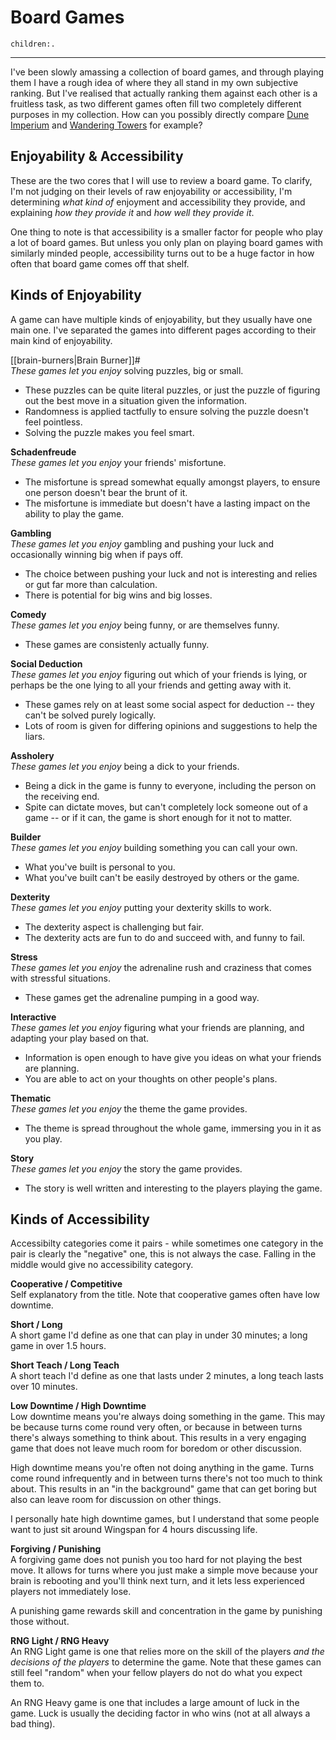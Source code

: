 # Board Games
```query
children:.
```
---

I've been slowly amassing a collection of board games, and through playing them I have a rough idea of where they all stand in my own subjective ranking. But I've realised that actually ranking them against each other is a fruitless task, as two different games often fill two completely different purposes in my collection. How can you possibly directly compare [Dune Imperium](https://boardgamegeek.com/boardgame/316554/dune-imperium) and [Wandering Towers](https://boardgamegeek.com/boardgame/355483/wandering-towers) for example?

## Enjoyability & Accessibility
These are the two cores that I will use to review a board game. To clarify, I'm not judging on their levels of raw enjoyability or accessibility, I'm determining *what kind of* enjoyment and accessibility they provide, and explaining *how they provide it* and *how well they provide it*.

One thing to note is that accessibility is a smaller factor for people who play a lot of board games. But unless you only plan on playing board games with similarly minded people, accessibility turns out to be a huge factor in how often that board game comes off that shelf.

## Kinds of Enjoyability
A game can have multiple kinds of enjoyability, but they usually have one main one. I've separated the games into different pages according to their main kind of enjoyability.

[[brain-burners|Brain Burner]]#<br>
*These games let you enjoy* solving puzzles, big or small.
- These puzzles can be quite literal puzzles, or just the puzzle of figuring out the best move in a situation given the information.
- Randomness is applied tactfully to ensure solving the puzzle doesn't feel pointless.
- Solving the puzzle makes you feel smart.

**Schadenfreude**<br>
*These games let you enjoy* your friends' misfortune.
- The misfortune is spread somewhat equally amongst players, to ensure one person doesn't bear the brunt of it.
- The misfortune is immediate but doesn't have a lasting impact on the ability to play the game.

**Gambling**<br>
*These games let you enjoy* gambling and pushing your luck and occasionally winning big when if pays off.
- The choice between pushing your luck and not is interesting and relies or gut far more than calculation.
- There is potential for big wins and big losses.

**Comedy**<br>
*These games let you enjoy* being funny, or are themselves funny.
- These games are consistenly actually funny.

**Social Deduction**<br>
*These games let you enjoy* figuring out which of your friends is lying, or perhaps be the one lying to all your friends and getting away with it.
- These games rely on at least some social aspect for deduction -- they can't be solved purely logically.
- Lots of room is given for differing opinions and suggestions to help the liars.

**Assholery**<br>
*These games let you enjoy* being a dick to your friends.
- Being a dick in the game is funny to everyone, including the person on the receiving end.
- Spite can dictate moves, but can't completely lock someone out of a game -- or if it can, the game is short enough for it not to matter.

**Builder**<br>
*These games let you enjoy* building something you can call your own.
- What you've built is personal to you.
- What you've built can't be easily destroyed by others or the game.

**Dexterity**<br>
*These games let you enjoy* putting your dexterity skills to work.
- The dexterity aspect is challenging but fair.
- The dexterity acts are fun to do and succeed with, and funny to fail.

**Stress**<br>
*These games let you enjoy* the adrenaline rush and craziness that comes with stressful situations.
- These games get the adrenaline pumping in a good way.

**Interactive**<br>
*These games let you enjoy* figuring what your friends are planning, and adapting your play based on that.
- Information is open enough to have give you ideas on what your friends are planning.
- You are able to act on your thoughts on other people's plans.

**Thematic**<br>
*These games let you enjoy* the theme the game provides.
- The theme is spread throughout the whole game, immersing you in it as you play.

**Story**<br>
*These games let you enjoy* the story the game provides.
- The story is well written and interesting to the players playing the game.

## Kinds of Accessibility
Accessibilty categories come it pairs - while sometimes one category in the pair is clearly the "negative" one, this is not always the case. Falling in the middle would give no accessibility category.

**Cooperative / Competitive**<br>
Self explanatory from the title. Note that cooperative games often have low downtime.

**Short / Long**<br>
A short game I'd define as one that can play in under 30 minutes; a long game in over 1.5 hours.

**Short Teach / Long Teach**<br>
A short teach I'd define as one that lasts under 2 minutes, a long teach lasts over 10 minutes.

**Low Downtime / High Downtime**<br>
Low downtime means you're always doing something in the game. This may be because turns come round very often, or because in between turns there's always something to think about. This results in a very engaging game that does not leave much room for boredom or other discussion.

High downtime means you're often not doing anything in the game. Turns come round infrequently and in between turns there's not too much to think about. This results in an "in the background" game that can get boring but also can leave room for discussion on other things.

I personally hate high downtime games, but I understand that some people want to just sit around Wingspan for 4 hours discussing life.

**Forgiving / Punishing**<br>
A forgiving game does not punish you too hard for not playing the best move. It allows for turns where you just make a simple move because your brain is rebooting and you'll think next turn, and it lets less experienced players not immediately lose.

A punishing game rewards skill and concentration in the game by punishing those without.

**RNG Light / RNG Heavy**<br>
An RNG Light game is one that relies more on the skill of the players *and the decisions of the players* to determine the game. Note that these games can still feel "random" when your fellow players do not do what you expect them to.

An RNG Heavy game is one that includes a large amount of luck in the game. Luck is usually the deciding factor in who wins (not at all always a bad thing).

